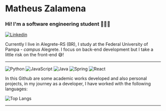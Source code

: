 # Matheus Zalamena 
### Hi! I'm a software engineering student 👨🏽‍🎓

[![Linkedin](https://img.shields.io/badge/-LINKEDIN-blue?style=for-the-badge&logo=Linkedin&logoColor=white)](https://www.linkedin.com/in/matheus-zalamena)

Currently I live in Alegrete-RS (BR), I study at the Federal University of Pampa - *campus* Alegrete.
I focus on back-end development but I take a little risk on the front-end 😅!

***
![Python](https://img.shields.io/badge/Python-14354C?style=for-the-badge&logo=python&logoColor=white)
![JavaScript](https://img.shields.io/badge/JavaScript-F7DF1E?style=for-the-badge&logo=javascript&logoColor=black)
![Java](https://img.shields.io/badge/Java-ED8B00?style=for-the-badge&logo=java&logoColor=white)
![Spring](https://img.shields.io/badge/Spring-6DB33F?style=for-the-badge&logo=spring&logoColor=white)
![React](https://img.shields.io/badge/React-20232A?style=for-the-badge&logo=react&logoColor=61DAFB)
 
In this Github are some academic works developed and also personal projects, in my journey as a developer, I have worked with the following languages:

![Top Langs](https://github-readme-stats.vercel.app/api/top-langs/?username=Matheuszl&layout=compact&theme=chartreuse-dark)

***
